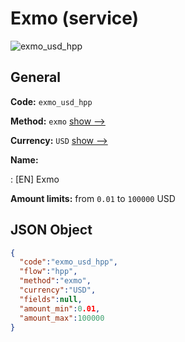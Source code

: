 
# Exmo (service) 
![exmo_usd_hpp](https://static.openfintech.io/payment_methods/exmo_usd_hpp/logo.svg?w=400&c=v0.59.26#w200)  

## General 
 
**Code:** `exmo_usd_hpp` 
 
**Method:** `exmo` 
 [show -->](/payment-methods/exmo/) 
 
**Currency:** `USD` [show -->](/currencies/USD/) 
 
**Name:** 
 
:	[EN] Exmo 
 
**Amount limits:** from `0.01` to `100000` USD 

## JSON Object 

```json
{
  "code":"exmo_usd_hpp",
  "flow":"hpp",
  "method":"exmo",
  "currency":"USD",
  "fields":null,
  "amount_min":0.01,
  "amount_max":100000
}
```  
